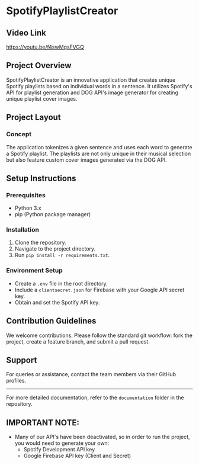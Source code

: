 # SpotifyPlaylistCreator

## Video Link
https://youtu.be/f4swMqsFVGQ

## Project Overview
SpotifyPlaylistCreator is an innovative application that creates unique Spotify playlists based on individual words in a sentence. It utilizes Spotify's API for playlist generation and DOG API's image generator for creating unique playlist cover images.

## Project Layout

### Concept
The application tokenizes a given sentence and uses each word to generate a Spotify playlist. The playlists are not only unique in their musical selection but also feature custom cover images generated via the DOG API.

## Setup Instructions

### Prerequisites
- Python 3.x
- pip (Python package manager)

### Installation
1. Clone the repository.
2. Navigate to the project directory.
3. Run `pip install -r requirements.txt`.

### Environment Setup
- Create a `.env` file in the root directory.
- Include a `clientsecret.json` for Firebase with your Google API secret key.
- Obtain and set the Spotify API key.

## Contribution Guidelines
We welcome contributions. Please follow the standard git workflow: fork the project, create a feature branch, and submit a pull request.

## Support
For queries or assistance, contact the team members via their GitHub profiles.

---

For more detailed documentation, refer to the `documentation` folder in the repository.

## IMPORTANT NOTE:
- Many of our API's have been deactivated, so in order to run the project, you would need to generate your own:
     - Spotify Development API key
     - Google Firebase API key (Client and Secret)


